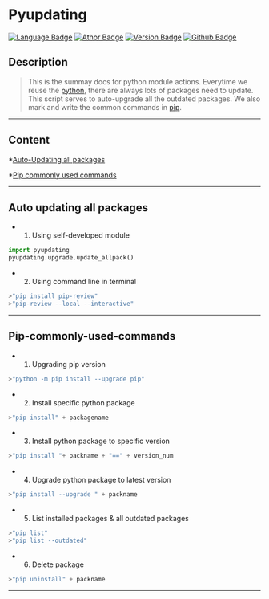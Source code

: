 # Pyupdating

[![Language Badge](https://img.shields.io/badge/language-python-blue)](https://www.python.org/)
[![Athor Badge](https://img.shields.io/badge/Author-JianXu-green)](https://sites.google.com/binghamton.edu/jian-xu)
[![Version Badge](https://img.shields.io/badge/pyupdating-0.0.1-brightgreen)](https://github.com/xujianzi/PythonDevlop/tree/master/pyupdating)
[![Github Badge](https://img.shields.io/github/followers/xujianzi?style=social)](https://github.com/xujianzi)

## Description

> This is the summay docs for python module actions. Everytime we reuse the [python](https://www.python.org/), there are always lots of packages need to update. This script serves to auto-upgrade all the outdated packages. We also mark and write the common commands in [pip](https://pip.pypa.io/en/stable/).
---

## Content

*[Auto-Updating all packages](#Auto-updating-all-packages)

*[Pip commonly used commands](#Pip-commonly-used-commands)

---

## Auto updating all packages

* 1. Using self-developed module

```python
import pyupdating
pyupdating.upgrade.update_allpack()
```

* 2. Using command line in terminal

```python
>"pip install pip-review"
>"pip-review --local --interactive"
```

---

## Pip-commonly-used-commands

* 1. Upgrading pip version

```python
>"python -m pip install --upgrade pip"
```

* 2. Install specific python package

```python
>"pip install" + packagename
```

* 3. Install python package to specific version

```python
>"pip install "+ packname + "==" + version_num
```

* 4. Upgrade python package to latest version

```python
>"pip install --upgrade " + packname
```

* 5. List installed packages & all outdated packages

```python
>"pip list"
>"pip list --outdated"
```

* 6. Delete package

```python
>"pip uninstall" + packname
```

---
